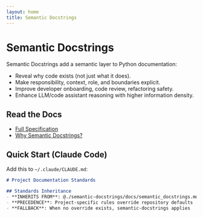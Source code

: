 ```yaml
---
layout: home
title: Semantic Docstrings
---
```


# Semantic Docstrings

Semantic Docstrings add a semantic layer to Python documentation:
- Reveal why code exists (not just what it does).
- Make responsibility, context, role, and boundaries explicit.
- Improve developer onboarding, code review, refactoring safety.
- Enhance LLM/code assistant reasoning with higher information density.

## Read the Docs

- [Full Specification](./semantic_docstrings.md)
- [Why Semantic Docstrings?](./why_semantic_docstrings.md)

## Quick Start (Claude Code)

Add this to `~/.claude/CLAUDE.md`:

```markdown
# Project Documentation Standards

## Standards Inheritance
- **INHERITS FROM**: @./semantic-docstrings/docs/semantic_docstrings.md
- **PRECEDENCE**: Project-specific rules override repository defaults
- **FALLBACK**: When no override exists, semantic-docstrings applies
```
